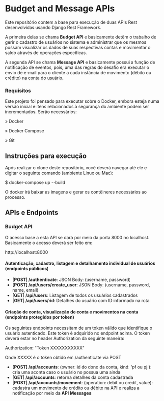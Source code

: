 # Budget and Message APIs

Este repositório contem a base para execução de duas APIs Rest desenvolvidas usando Django Rest Framework.

A primeira delas se chama **Budget API** e basicamente detêm o trabalho de gerir o cadastro de usuários no sistema e administrar que os mesmos possam visualizar os dados de suas respectivas contas e movimentar o saldo através de operações específicas.

A segunda API se chama **Message API** e basicamente possui a função de notificação de eventos, pois, uma das regras do desafio era executar o envio de e-mail para o cliente a cada instância de movimento (débito ou crédito) na conta do usuário.


### Requisitos

Este projeto foi pensado para executar sobre o Docker, embora esteja numa versão inicial e itens relacionados à segurança do ambiente podem ser incrementados. Serão necessários:

» Docker

» Docker Compose

» Git

## Instruções para execução

Após realizar o clone deste repositório, você deverá navegar até ele e digitar o seguinte comando (ambiente Linux ou Mac):

$ docker-compose up --build

O docker irá baixar as imagens e gerar os contêineres necessários ao processo.

## APIs e Endpoints

### Budget API
O acesso base a esta API se dará por meio da porta 8000 no localhost. Basicamente o acesso deverá ser feito em:

http://localhost:8000



#### Autenticação, cadastro, listagem e detalhamento individual de usuários (endpoints públicos)

* **[POST] /authenticate**: JSON Body: (username, password)
* **[POST] /api/users/create_user**: JSON Body: (username, password, name, email)
* **[GET] /api/users**: Listagem de todos os usuários cadastrados
* **[GET] /api/users/:id**: Detalhes do usuário com ID informado na rota

#### Criação de conta, visualização de conta e movimentos na conta (endpoints protegidos por token)


Os seguintes endpoints necessitam de um token válido que identifique o usuário autenticado. Este token é adquirido no endpoint acima. O token deverá estar no header Authorization da seguinte maneira:

Authorization: "Token XXXXXXXXXXX"

Onde XXXXX é o token obtido em /authenticate via POST

* **[POST] /api/accounts**: (owner: id do dono da conta, kind: 'pf ou pj'): cria uma aconta caso o usuário no possua uma ainda
* **[GET] /api/accounts**: retorna detalhes da conta cadastrada
* **[POST] /api/accounts/movement**: (operation: debit ou credit, value): cadastra um movimento de crédito ou débito na API e realiza a notificação por meio da **API Messages**
